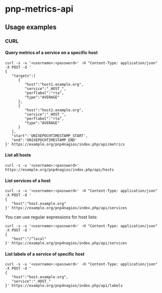 # pnp-metrics-api
## Usage examples
### CURL
#### Query metrics of a service on a specific host
```
curl -s -u '<username>:<password>' -H "Content-Type: application/json" -X POST -d '
{
   "targets":[
      {
         "host":"host1.example.org",
         "service":"_HOST_",
         "perflabel":"rta",
         "type":"AVERAGE"
      },
      {
         "host":"host2.example.org",
         "service":"_HOST_",
         "perflabel":"rta",
         "type":"AVERAGE"
      }
   ],
   "start":'UNIXEPOCHTIMESTAMP_START',
   "end":'UNIXEPOCHTIMESTAMP_END'
}' https://example.org/pnp4nagios/index.php/api/metrics
```
#### List all hosts
```
curl -s -u '<username>:<password>' https://example.org/pnp4nagios/index.php/api/hosts
```

#### List services of a host
```
curl -s -u '<username>:<password>' -H "Content-Type: application/json" -X POST -d '
{
   "host":"host.example.org"
}' https://example.org/pnp4nagios/index.php/api/services
```

You can use regular expressions for host lists:

```
curl -s -u '<username>:<password>' -H "Content-Type: application/json" -X POST -d '
{
   "host":"/^local"
}' https://example.org/pnp4nagios/index.php/api/services
```


#### List labels of a service of specific host
```
curl -s -u '<username>:<password>' -H "Content-Type: application/json" -X POST -d '
{
   "host":"host.example.org",
   "service":"_HOST_"
}' https://example.org/pnp4nagios/index.php/api/labels
```
